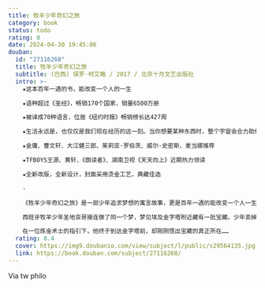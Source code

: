```yaml
---
title: 牧羊少年奇幻之旅
category: book
status: todo
rating: 0
date: 2024-04-30 19:45:06
douban:
  id: "27116268"
  title: 牧羊少年奇幻之旅
  subtitle: (巴西) 保罗·柯艾略 / 2017 / 北京十月文艺出版社
  intro: >-
    ★这本百年一遇的书，能改变一个人的一生

    ★语种超过《圣经》，畅销170个国家，销量6500万册

    ★被译成70种语言，位居《纽约时报》畅销榜长达427周

    ★生活永远是，也仅仅是我们现在经历的这一刻。当你想要某种东西时，整个宇宙会合力助你实现愿望

    ★金庸、曹文轩、大江健三郎、茱莉亚·罗伯茨、威尔·史密斯、麦当娜推荐

    ★TFBOYS王源、黄轩、《朗读者》、湖南卫视《天天向上》近期热力领读

    ★全新改版，全新设计，封面采用烫金工艺，典藏佳选

    ·

    《牧羊少年奇幻之旅》是一部少年追求梦想的寓言故事，更是百年一遇的能改变一个人一生的书，每个人都能在其中找到自己追寻梦想的方式。

    西班牙牧羊少年圣地亚哥接连做了同一个梦，梦见埃及金字塔附近藏有一批宝藏。少年卖掉羊群，历尽千辛万苦一路向南，跨海来到非洲，穿越撒哈拉大沙漠，其间奇遇不断。

    在一位炼金术士的指引下，他终于到达金字塔前，却刚刚悟出宝藏的真正所在……
  rating: 8.4
  cover: https://img9.doubanio.com/view/subject/l/public/s29564135.jpg
  link: https://book.douban.com/subject/27116268/
---
```


Via tw philo 